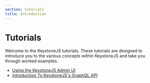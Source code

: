 ```yaml
---
section: tutorials
title: Introduction
---
```


# Tutorials

Welcome to the KeystoneJS tutorials. These tutorials are designed to introduce you to the various concepts within KeystoneJS and take you through worked examples.

- [Using the KeystoneJS Admin UI](./admin-ui.md)
- [Introduction To KeystoneJS's GraphQL API](./intro-to-graphql.md)
